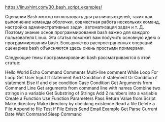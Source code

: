 https://linuxhint.com/30_bash_script_examples/

Сценарии Bash можно использовать для различных целей, таких как выполнение команды оболочки, совместная работа нескольких команд, настройка административных задач, автоматизация задач и т. Д. Поэтому знание основ программирования bash важно для каждого пользователя Linux. Эта статья поможет вам получить основную идею о программировании bash. Большинство распространенных операций сценариев bash объясняются здесь очень простыми примерами.

Следующие темы программирования bash рассматриваются в этой статье:

Hello World
Echo Command
Comments
Multi-line comment
While Loop
For Loop
Get User Input
If statement
And Condition if statement
Or Condition if statement
Else if and else condition
Case Condition
Get Arguments from Command Line 
Get arguments from command line with names
Combine two strings in a variable
Get Substring of Strings
Add 2 numbers into a variable
Create a Function
Use Function Parameters
Pass Return Value from Script
Make directory
Make directory by checking existence
Read a file
Delete a File
Append to file
Test if File Exists
Send Email Example
Get Parse Current Date
Wait Command
Sleep Command
